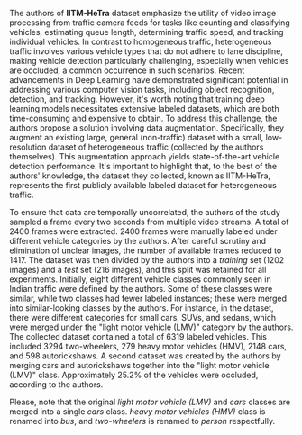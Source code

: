 The authors of **IITM-HeTra** dataset emphasize the utility of video image processing from traffic camera feeds for tasks like counting and classifying vehicles, estimating queue length, determining traffic speed, and tracking individual vehicles. In contrast to homogeneous traffic, heterogeneous traffic involves various vehicle types that do not adhere to lane discipline, making vehicle detection particularly challenging, especially when vehicles are occluded, a common occurrence in such scenarios. Recent advancements in Deep Learning have demonstrated significant potential in addressing various computer vision tasks, including object recognition, detection, and tracking. However, it's worth noting that training deep learning models necessitates extensive labeled datasets, which are both time-consuming and expensive to obtain. To address this challenge, the authors propose a solution involving data augmentation. Specifically, they augment an existing large, general (non-traffic) dataset with a small, low-resolution dataset of heterogeneous traffic (collected by the authors themselves). This augmentation approach yields state-of-the-art vehicle detection performance. It's important to highlight that, to the best of the authors' knowledge, the dataset they collected, known as IITM-HeTra, represents the first publicly available labeled dataset for heterogeneous traffic.

To ensure that data are temporally uncorrelated, the authors of the study sampled a frame every two seconds from multiple video streams. A total of 2400 frames were extracted. 2400 frames were manually labeled under different vehicle categories by the authors. After careful scrutiny and elimination of unclear images, the number of available frames reduced to 1417. The dataset was then divided by the authors into a *training* set (1202 images) and a *test* set (216 images), and this split was retained for all experiments. Initially, eight different vehicle classes commonly seen in Indian traffic were defined by the authors. Some of these classes were similar, while two classes had fewer labeled instances; these were merged into similar-looking classes by the authors. For instance, in the dataset, there were different categories for small cars, SUVs, and sedans, which were merged under the "light motor vehicle (LMV)" category by the authors. The collected dataset contained a total of 6319 labeled vehicles. This included 3294 two-wheelers, 279 heavy motor vehicles (HMV), 2148 cars, and 598 autorickshaws. A second dataset was created by the authors by merging cars and autorickshaws together into the "light motor vehicle (LMV)" class. Approximately 25.2% of the vehicles were occluded, according to the authors.

Please, note that the original *light motor vehicle (LMV)* and *cars* classes are merged into a single *cars* class. *heavy motor vehicles (HMV)* class is renamed into *bus*, and *two-wheelers* is renamed to *person* respectfully.